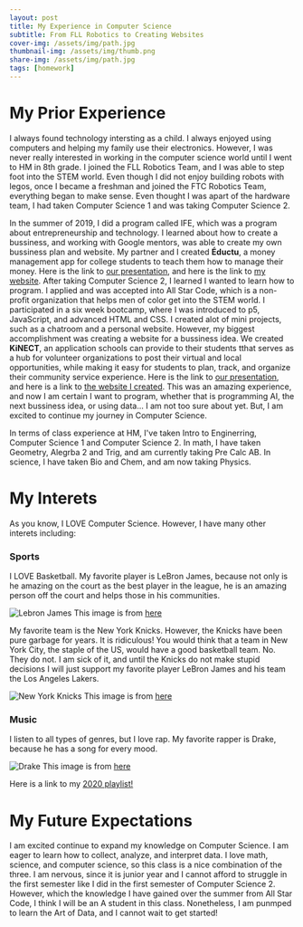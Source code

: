 ```yaml
---
layout: post
title: My Experience in Computer Science
subtitle: From FLL Robotics to Creating Websites
cover-img: /assets/img/path.jpg
thumbnail-img: /assets/img/thumb.png
share-img: /assets/img/path.jpg
tags: [homework]
---
```


# My Prior Experience
I always found technology intersting as a child. I always enjoyed using computers and helping my family use their electronics. However, I was never really interested in working in the computer science world until I went to HM in 8th grade. I joined the FLL Robotics Team, and I was able to step foot into the STEM world. Even though I did not enjoy building robots with legos, once I became a freshman and joined the FTC Robotics Team, everything began to make sense. Even thought I was apart of the hardware team, I had taken Computer Science 1 and was taking Computer Science 2.  

In the summer of 2019, I did a program called IFE, which was a program about entrepreneurship and technology. I learned about how to create a bussiness, and working with Google mentors, was able to create my own bussiness plan and website. My partner and I created **Éductu**, a money management app for college students to teach them how to manage their money. Here is the link to [our presentation](https://docs.google.com/presentation/d/1q1eAWtvHaypSCmx1g9XECuvYQuvGh8w9rDhDZziCvXE/edit?usp=sharing), and here is the link to [my website](https://ife-eductu.herokuapp.com/). After taking Computer Science 2, I learned I wanted to learn how to program. I applied and was accepted into All Star Code, which is a non-profit organization that helps men of color get into the STEM world. I participated in a six week bootcamp, where I was introduced to p5, JavaScript, and advanced HTML and CSS. I created alot of mini projects, such as a chatroom and a personal website. However, my biggest accomplishment was creating a website for a bussiness idea. We created **KiNECT**, an application schools can provide to their students tthat serves as a hub for volunteer organizations to post their virtual and local opportunities, while making it easy for students to plan, track, and organize their community service experience. Here is the link to [our presentation](https://docs.google.com/presentation/d/1YnTryo5ze7CXDv6QM1G2uKmgJIVMHboOKDZ8JGX8GRI/edit?usp=sharing), and here is a link to [the website I created](https://justinburrell.github.io/demoDayProject/). This was an amazing experience, and now I am certain I want to program, whether that is programming AI, the next bussiness idea, or using data... I am not too sure about yet. But, I am excited to continue my journey in Computer Science.

In terms of class experience at HM, I've taken Intro to Enginerring, Computer Science 1 and Computer Science 2. In math, I have taken Geometry, Alegrba 2 and Trig, and am currently taking Pre Calc AB. In science, I have taken Bio and Chem, and am now taking Physics.

# My Interets
As you know, I LOVE Computer Science. However, I have many other interets including:

### Sports
I LOVE Basketball. My favorite player is LeBron James, because not only is he amazing on the court as the best player in the league, he is an amazing person off the court and helps those in his communities. 

![Lebron James](https://www.nba.com/images/cms/2020-04/LJ.gif?w=1920&h=1080)
This image is from [here](https://www.nba.com/video/2020/04/04/20200404-best-lebron-james-play-every-game)

My favorite team is the New York Knicks. However, the Knicks have been pure garbage for years. It is ridiculous! You would think that a team in New York City, the staple of the US, would have a good basketball team. No. They do not. I am sick of it, and until the Knicks do not make stupid decisions I will just support my favorite player LeBron James and his team the Los Angeles Lakers.

![New York Knicks](https://bloximages.chicago2.vip.townnews.com/normantranscript.com/content/tncms/assets/v3/editorial/a/d0/ad02f438-7366-11e8-abb6-0ba90c0f7844/5b28679044175.image.jpg?resize=1200%2C900)
This image is from [here](https://www.normantranscript.com/3-new-york-knicks-no-9-pick/article_7bcb052c-7366-11e8-ad53-6bc86311afb4.html)

### Music 
I listen to all types of genres, but I love rap. My favorite rapper is Drake, because he has a song for every mood.

![Drake](https://www.republicrecords.com/sites/g/files/aaj1546/f/styles/suzuki_breakpoints_image_tablet_16x9/public/Drake2020_HeadlineImage.jpg?itok=pe2AHzDC)
This image is from [here](http://www.republicrecords.com/artists/drake)

Here is a link to my [2020 playlist!](https://music.apple.com/us/playlist/quarantine-vibes/pl.u-b3b8VPNiyZ13Dzb)

# My Future Expectations
I am excited continue to expand my knowledge on Computer Science. I am eager to learn how to collect, analyze, and interpret data. I love math, science, and computer science, so this class is a nice combination of the three. I am nervous, since it is junior year and I cannot afford to struggle in the first semester like I did in the first semester of Computer Science 2. However, which the knowledge I have gained over the summer from All Star Code, I think I will be an A student in this class. Nonetheless, I am punmped to learn the Art of Data, and I cannot wait to get started!